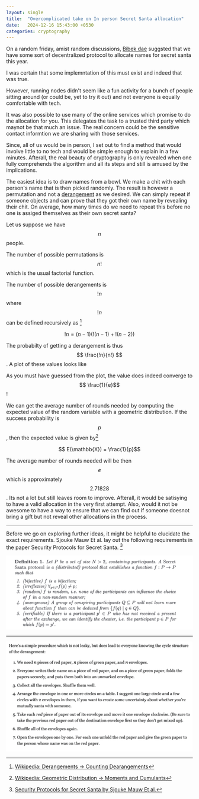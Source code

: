 ```yaml
---
layout: single
title:  "Overcomplicated take on In person Secret Santa allocation"
date:   2024-12-16 15:43:00 +0530
categories: cryptography
---
```


On a random friday, amist random discussions, [Bibek dae](https://bewakes.com) suggsted that we have some sort of decentralized protocol to allocate names for secret santa this year.

I was certain that some implemntation of this must exist and indeed that was true.
<!-- Add some here -->
However, running nodes didn't seem like a fun activity for a bunch of people sitting around (or could be, yet to try it out) and not everyone is equally comfortable with tech.

It was also possible to use many of the online services which promise to do the allocation for you. This delegates the task to a trusted third party which maynot be that much an issue. The real concern could be the sensitive contact informtion we are sharing with those services.

Since, all of us would be in person, I set out to find a method that would involve little to no tech and would be simple enough to explain in a few minutes. Afterall, the real beauty of cryptography is only revealed when one fully comprehends the algorithm and all its steps and still is amused by the implications.

The easiest idea is to draw names from a bowl. We make a chit with each person's name that is then picked randomly. The result is however a permutation and not a [derangement](https://en.wikipedia.org/wiki/Derangement) as we desired. We can simply repeat if someone objects and can prove that they got their own name by revealing their chit. On average, how many times do we need to repeat this before no one is assiged themselves as their own secret santa?

Let us suppose we have $$n$$ people.

The number of possible permutations is $$n!$$ which is the usual factorial function.

The number of possible derangements is $$!n$$ where $$!n$$ can be defined recursively as [^1]

[^1]: [Wikipedia: Derangements -> Counting Dearangements](https://en.wikipedia.org/wiki/Derangement#Counting_derangements)

$$ !n = (n-1)(!(n-1) + !(n-2)) $$

The probabilty of getting a derangement is thus $$ \frac{!n}{n!} $$. A plot of these values looks like 
<!-- add plot and link to plot here -->

As you must have guessed from the plot, the value does indeed converge to $$ \frac{1}{e}$$ !

We can get the average number of rounds needed by computing the expected value of the random variable with a geometric distribution. If the success probability is $$p$$, then the expected value is given by[^2]

$$ E(\mathbb{X}) = \frac{1}{p}$$

[^2]: [Wikipedia: Geometric Distribution -> Moments and Cumulants](https://en.wikipedia.org/wiki/Geometric_distribution#Moments_and_cumulants)

The average number of rounds needed will be then $$e$$ which is approximately $$2.71828$$. Its not a lot but still leaves room to improve. Afterall, it would be satisying to have a valid allocation in the very first attempt. Also, would it not be awesome to have a way to ensure that we can find out if someone doesnot bring a gift but not reveal other allocations in the process.

---

Before we go on exploring further ideas, it might be helpful to elucidate the exact requirements. Sjouke Mauw Et al. lay out the following requirements in the paper Security Protocols for Secret Santa. [^3]

[^3]: [Security Protocols for Secret Santa by Sjouke Mauw Et al.](http://link.springer.com/10.1007/978-3-662-45921-8_26)

![Secret Santa Problem Requirements](/assets/images/secret-santa-problem-specification.png)

---
![Secret Santa Allocation Algorithm 2](/assets/images/secret-santa-soln-stack-exchange.png)
